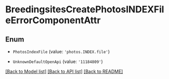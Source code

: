 # BreedingsitesCreatePhotosINDEXFileErrorComponentAttr


## Enum

* `PhotosIndexFile` (value: `'photos.INDEX.file'`)

* `UnknownDefaultOpenApi` (value: `'11184809'`)

[[Back to Model list]](../README.md#documentation-for-models) [[Back to API list]](../README.md#documentation-for-api-endpoints) [[Back to README]](../README.md)

